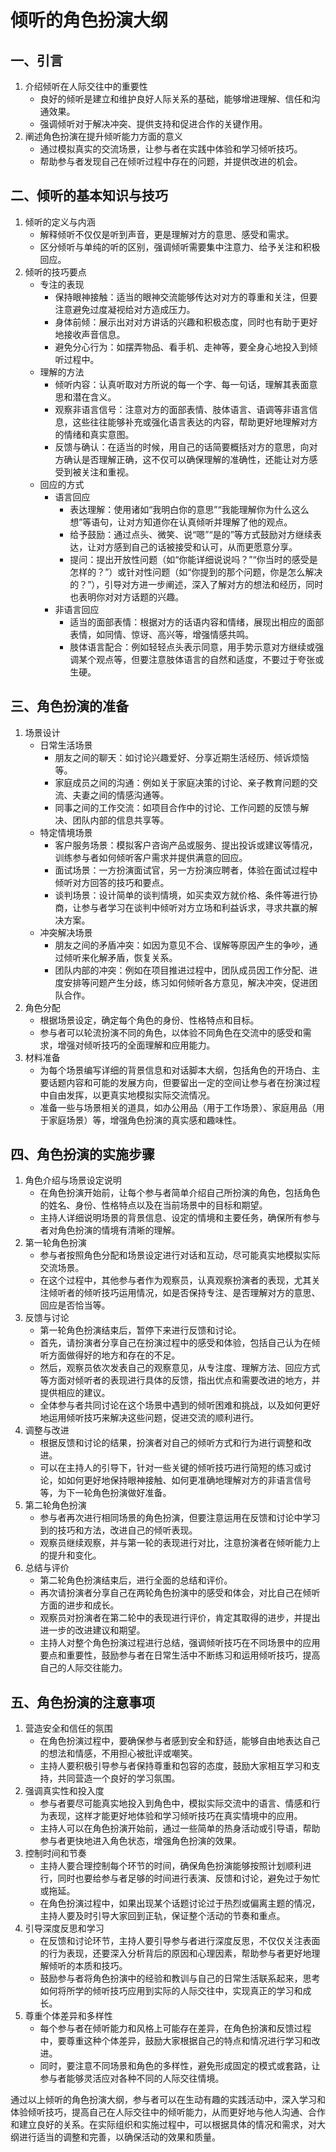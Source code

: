 # 倾听的角色扮演大纲

## 一、引言
1. 介绍倾听在人际交往中的重要性
    - 良好的倾听是建立和维护良好人际关系的基础，能够增进理解、信任和沟通效果。
    - 强调倾听对于解决冲突、提供支持和促进合作的关键作用。
2. 阐述角色扮演在提升倾听能力方面的意义
    - 通过模拟真实的交流场景，让参与者在实践中体验和学习倾听技巧。
    - 帮助参与者发现自己在倾听过程中存在的问题，并提供改进的机会。

## 二、倾听的基本知识与技巧
1. 倾听的定义与内涵
    - 解释倾听不仅仅是听到声音，更是理解对方的意思、感受和需求。
    - 区分倾听与单纯的听的区别，强调倾听需要集中注意力、给予关注和积极回应。
2. 倾听的技巧要点
    - 专注的表现
        - 保持眼神接触：适当的眼神交流能够传达对对方的尊重和关注，但要注意避免过度凝视给对方造成压力。
        - 身体前倾：展示出对对方讲话的兴趣和积极态度，同时也有助于更好地接收声音信息。
        - 避免分心行为：如摆弄物品、看手机、走神等，要全身心地投入到倾听过程中。
    - 理解的方法
        - 倾听内容：认真听取对方所说的每一个字、每一句话，理解其表面意思和潜在含义。
        - 观察非语言信号：注意对方的面部表情、肢体语言、语调等非语言信息，这些往往能够补充或强化语言表达的内容，帮助更好地理解对方的情绪和真实意图。
        - 反馈与确认：在适当的时候，用自己的话简要概括对方的意思，向对方确认是否理解正确，这不仅可以确保理解的准确性，还能让对方感受到被关注和重视。
    - 回应的方式
        - 语言回应
            - 表达理解：使用诸如“我明白你的意思”“我能理解你为什么这么想”等语句，让对方知道你在认真倾听并理解了他的观点。
            - 给予鼓励：通过点头、微笑、说“嗯”“是的”等方式鼓励对方继续表达，让对方感到自己的话被接受和认可，从而更愿意分享。
            - 提问：提出开放性问题（如“你能详细说说吗？”“你当时的感受是怎样的？”）或针对性问题（如“你提到的那个问题，你是怎么解决的？”），引导对方进一步阐述，深入了解对方的想法和经历，同时也表明你对对方话题的兴趣。
        - 非语言回应
            - 适当的面部表情：根据对方的话语内容和情绪，展现出相应的面部表情，如同情、惊讶、高兴等，增强情感共鸣。
            - 肢体语言配合：例如轻轻点头表示同意，用手势示意对方继续或强调某个观点等，但要注意肢体语言的自然和适度，不要过于夸张或生硬。

## 三、角色扮演的准备
1. 场景设计
    - 日常生活场景
        - 朋友之间的聊天：如讨论兴趣爱好、分享近期生活经历、倾诉烦恼等。
        - 家庭成员之间的沟通：例如关于家庭决策的讨论、亲子教育问题的交流、夫妻之间的情感沟通等。
        - 同事之间的工作交流：如项目合作中的讨论、工作问题的反馈与解决、团队内部的信息共享等。
    - 特定情境场景
        - 客户服务场景：模拟客户咨询产品或服务、提出投诉或建议等情况，训练参与者如何倾听客户需求并提供满意的回应。
        - 面试场景：一方扮演面试官，另一方扮演应聘者，体验在面试过程中倾听对方回答的技巧和要点。
        - 谈判场景：设计简单的谈判情境，如买卖双方就价格、条件等进行协商，让参与者学习在谈判中倾听对方立场和利益诉求，寻求共赢的解决方案。
    - 冲突解决场景
        - 朋友之间的矛盾冲突：如因为意见不合、误解等原因产生的争吵，通过倾听来化解矛盾，恢复关系。
        - 团队内部的冲突：例如在项目推进过程中，团队成员因工作分配、进度安排等问题产生分歧，练习如何倾听各方意见，解决冲突，促进团队合作。
2. 角色分配
    - 根据场景设定，确定每个角色的身份、性格特点和目标。
    - 参与者可以轮流扮演不同的角色，以体验不同角色在交流中的感受和需求，增强对倾听技巧的全面理解和应用能力。
3. 材料准备
    - 为每个场景编写详细的背景信息和对话脚本大纲，包括角色的开场白、主要话题内容和可能的发展方向，但要留出一定的空间让参与者在扮演过程中自由发挥，以更真实地模拟实际交流情况。
    - 准备一些与场景相关的道具，如办公用品（用于工作场景）、家庭用品（用于家庭场景）等，增强角色扮演的真实感和趣味性。

## 四、角色扮演的实施步骤
1. 角色介绍与场景设定说明
    - 在角色扮演开始前，让每个参与者简单介绍自己所扮演的角色，包括角色的姓名、身份、性格特点以及在当前场景中的目标和期望。
    - 主持人详细说明场景的背景信息、设定的情境和主要任务，确保所有参与者对角色扮演的情境有清晰的理解。
2. 第一轮角色扮演
    - 参与者按照角色分配和场景设定进行对话和互动，尽可能真实地模拟实际交流场景。
    - 在这个过程中，其他参与者作为观察员，认真观察扮演者的表现，尤其关注倾听者的倾听技巧运用情况，如是否保持专注、是否理解对方的意思、回应是否恰当等。
3. 反馈与讨论
    - 第一轮角色扮演结束后，暂停下来进行反馈和讨论。
    - 首先，请扮演者分享自己在扮演过程中的感受和体验，包括自己认为在倾听方面做得好的地方和存在的不足。
    - 然后，观察员依次发表自己的观察意见，从专注度、理解方法、回应方式等方面对倾听者的表现进行具体的反馈，指出优点和需要改进的地方，并提供相应的建议。
    - 全体参与者共同讨论在这个场景中遇到的倾听困难和挑战，以及如何更好地运用倾听技巧来解决这些问题，促进交流的顺利进行。
4. 调整与改进
    - 根据反馈和讨论的结果，扮演者对自己的倾听方式和行为进行调整和改进。
    - 可以在主持人的引导下，针对一些关键的倾听技巧进行简短的练习或讨论，如如何更好地保持眼神接触、如何更准确地理解对方的非语言信号等，为下一轮角色扮演做好准备。
5. 第二轮角色扮演
    - 参与者再次进行相同场景的角色扮演，但要注意运用在反馈和讨论中学习到的技巧和方法，改进自己的倾听表现。
    - 观察员继续观察，并与第一轮的表现进行对比，注意扮演者在倾听能力上的提升和变化。
6. 总结与评价
    - 第二轮角色扮演结束后，进行全面的总结和评价。
    - 再次请扮演者分享自己在两轮角色扮演中的感受和体会，对比自己在倾听方面的进步和成长。
    - 观察员对扮演者在第二轮中的表现进行评价，肯定其取得的进步，并提出进一步的改进建议和期望。
    - 主持人对整个角色扮演过程进行总结，强调倾听技巧在不同场景中的应用要点和重要性，鼓励参与者在日常生活中不断练习和运用倾听技巧，提高自己的人际交往能力。

## 五、角色扮演的注意事项
1. 营造安全和信任的氛围
    - 在角色扮演过程中，要确保参与者感到安全和舒适，能够自由地表达自己的想法和情感，不用担心被批评或嘲笑。
    - 主持人要积极引导参与者保持尊重和包容的态度，鼓励大家相互学习和支持，共同营造一个良好的学习氛围。
2. 强调真实性和投入度
    - 参与者要尽可能真实地投入到角色中，模拟实际交流中的语言、情感和行为表现，这样才能更好地体验和学习倾听技巧在真实情境中的应用。
    - 主持人可以在角色扮演开始前，通过一些简单的热身活动或引导语，帮助参与者更快地进入角色状态，增强角色扮演的效果。
3. 控制时间和节奏
    - 主持人要合理控制每个环节的时间，确保角色扮演能够按照计划顺利进行，同时也要给参与者足够的时间进行表演、反馈和讨论，避免过于匆忙或拖延。
    - 在角色扮演过程中，如果出现某个话题讨论过于热烈或偏离主题的情况，主持人要及时引导大家回到正轨，保证整个活动的节奏和重点。
4. 引导深度反思和学习
    - 在反馈和讨论环节，主持人要引导参与者进行深度反思，不仅仅关注表面的行为表现，还要深入分析背后的原因和心理因素，帮助参与者更好地理解倾听的本质和技巧。
    - 鼓励参与者将角色扮演中的经验和教训与自己的日常生活联系起来，思考如何将所学的倾听技巧应用到实际的人际交往中，实现真正的学习和成长。
5. 尊重个体差异和多样性
    - 每个参与者在倾听能力和风格上可能存在差异，在角色扮演和反馈过程中，要尊重这种个体差异，鼓励大家根据自己的特点和情况进行学习和改进。
    - 同时，要注意不同场景和角色的多样性，避免形成固定的模式或套路，让参与者能够灵活应对各种不同的人际交往情境。

通过以上倾听的角色扮演大纲，参与者可以在生动有趣的实践活动中，深入学习和体验倾听技巧，提高自己在人际交往中的倾听能力，从而更好地与他人沟通、合作和建立良好的关系。在实际组织和实施过程中，可以根据具体的情况和需求，对大纲进行适当的调整和完善，以确保活动的效果和质量。
